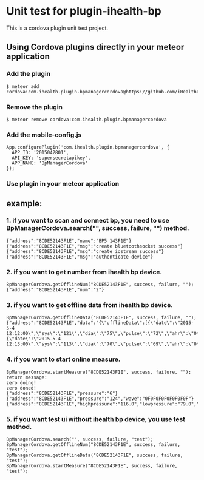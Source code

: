 # Unit test for plugin-ihealth-bp

This is a cordova plugin unit test project.


## Using Cordova plugins directly in your meteor application

### Add the plugin

    $ meteor add cordova:com.ihealth.plugin.bpmanagercordova@https://github.com/iHealthLab/labs/tree/master/cordovaPluginForBp/tarball/bdaeac2cd9154dfe08911e88bf6c7e199fe0f28b


### Remove the plugin

    $ meteor remove cordova:com.ihealth.plugin.bpmanagercordova
    
### Add the mobile-config.js

```
App.configurePlugin('com.ihealth.plugin.bpmanagercordova', {
  APP_ID: '2015042801',
  API_KEY: 'supersecretapikey',
  APP_NAME: 'BpManagerCordova'
});
```

### Use plugin in your meteor application

## example:

### 1. if you want to scan and connect bp, you need to use BpManagerCordova.search("", success, failure, "") method.
    {"address":"8CDE52143F1E","name":"BP5 143F1E"}
    {"address":"8CDE52143F1E","msg":"create bluetoothsocket success"}
    {"address":"8CDE52143F1E","msg":"create iostream success"}
    {"address":"8CDE52143F1E","msg":"authenticate device"}

### 2. if you want to get number from ihealth bp device.
    BpManagerCordova.getOfflineNum("8CDE52143F1E", success, failure, "");
    {"address":"8CDE52143F1E","num":"2"}
### 3. if you want to get offline data from ihealth bp device.
    BpManagerCordova.getOfflineData("8CDE52143F1E", success, failure, "");
    {"address":"8CDE52143F1E","data":"{\"offlineData\":[{\"date\":\"2015-5-4 12:12:00\",\"sys\":\"121\",\"dia\":\"75\",\"pulse\":\"72\",\"ahr\":\"0\",\"hsd\":\"0\"},{\"date\":\"2015-5-4 12:13:00\",\"sys\":\"113\",\"dia\":\"70\",\"pulse\":\"69\",\"ahr\":\"0\",\"hsd\":\"0\"}]}"}
### 4. if you want to start online measure. 
    BpManagerCordova.startMeasure("8CDE52143F1E", success, failure, "");
    return message:
    zero doing!
    zero doned!
    {"address":"8CDE52143F1E","pressure":"6"}
    {"address":"8CDE52143F1E","pressure":"124","wave":"0F0F0F0F0F0F0F0F"}
    {"address":"8CDE52143F1E","highpressure":"116.0","lowpressure":"79.0","heartrate":"78","arrhythmia":"true"}

### 5. if you want test ui without ihealth bp device, you use test method.
    BpManagerCordova.search("", success, failure, "test");
    BpManagerCordova.getOfflineNum("8CDE52143F1E", success, failure, "test");
    BpManagerCordova.getOfflineData("8CDE52143F1E", success, failure, "test");
    BpManagerCordova.startMeasure("8CDE52143F1E", success, failure, "test");



